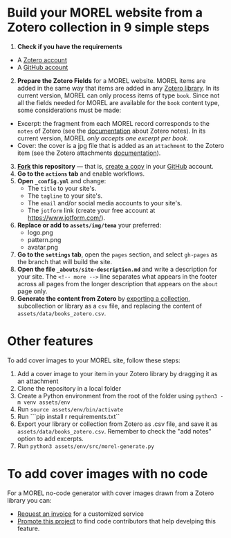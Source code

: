 # Build your MOREL website from a Zotero collection in 9 simple steps
1. **Check if you have the requirements**
  - A [Zotero account](https://www.zotero.org/user/register/)
  - A [GitHub account](https://github.com/signup)
2. **Prepare the Zotero Fields** for a MOREL website. MOREL items are added in the same way that items are added in any [Zotero library](https://www.zotero.org/support/adding_items_to_zotero). In its current version, MOREL can only process items of type `book`. Since not all the fields needed for MOREL are available for the `book` content type, some considerations must be made:
  - Excerpt: the fragment from each MOREL record corresponds to the `notes` of Zotero (see the [documentation](https://www.zotero.org/support/notes) about Zotero notes). In its current version, MOREL *only accepts one excerpt per book*.
  - Cover: the cover is a jpg file that is added as an `attachment` to the Zotero item (see the Zotero attachments [documentation](https://www.zotero.org/support/attaching_files)).
3. **[Fork](https://github.com/morelrep/morel-no-code-generator/fork) this repository** — that is, [create a copy](https://github.com/morelrep/morel-no-code-generator/fork) in your [GitHub](https://github.com) account.
4. **Go to the `actions` tab** and enable workflows.
5. **Open `_config.yml`** and change:
   - The `title` to your site's.
   - The `tagline` to your site's.
   - The `email` and/or social media accounts to your site's.
   - The `jotform` link (create your free account at https://www.jotform.com/).
6. **Replace or add to `assets/img/tema`** your preferred:
   - logo.png
   - pattern.png
   - avatar.png
7. **Go to the `settings` tab**, open the `pages` section, and select `gh-pages` as the branch that will build the site.
8. **Open the file `_abouts/site-description.md`** and write a description for your site. The `<!-- more -->` line separates what appears in the footer across all pages from the longer description that appears on the `about` page only.
9. **Generate the content from Zotero** by [exporting a collection](https://forums.zotero.org/discussion/5286/can-one-export-a-collection-and-not-the-entire-library), subcollection or library as a `csv` file, and replacing the content of `assets/data/books_zotero.csv`.
# Other features
To add cover images to your MOREL site, follow these steps:
1. Add a cover image to your item in your Zotero library by dragging it as an attachment
2. Clone the repository in a local folder
3. Create a Python environment from the root of the folder using ```python3 -m venv assets/env```
4. Run ```source assets/env/bin/activate```
5. Run ```pip install r requirements.txt``
6. Export your library or collection from Zotero as .csv file, and save it as `assets/data/books_zotero.csv`. Remember to check the "add notes" option to add excerpts.
7. Run ```python3 assets/env/src/morel-generate.py``` 
# To add cover images with no code
For a MOREL no-code generator with cover images drawn from a Zotero library you can:

- [Request an invoice](mailto:proyectomorel@gmail.com) for a customized service
- [Promote this project](https://www.addtoany.com/share#url=http%3A%2F%2F127.0.0.1%3A4000%2Fmorel-no-code-generator%2F&title=%7C%20MOREL%20no-code%20website%20generator) to find code contributors that help develping this feature.